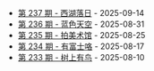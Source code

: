 * [第 237 期 - 西湖落日](https://weekly.tw93.fun/posts/237-西湖落日) - 2025-09-14
* [第 236 期 - 蓝色天空](https://weekly.tw93.fun/posts/236-蓝色天空) - 2025-08-31
* [第 235 期 - 拍美术馆](https://weekly.tw93.fun/posts/235-拍美术馆) - 2025-08-25
* [第 234 期 - 有富士咯](https://weekly.tw93.fun/posts/234-有富士咯) - 2025-08-17
* [第 233 期 - 树上有鸟](https://weekly.tw93.fun/posts/233-树上有鸟) - 2025-08-10
